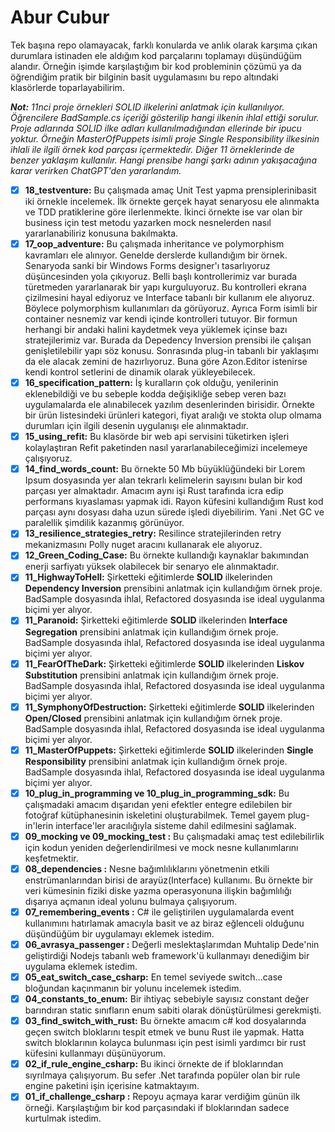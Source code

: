 # Abur Cubur

Tek başına repo olamayacak, farklı konularda ve anlık olarak karşıma çıkan durumlara istinaden ele aldığım kod parçalarını toplamayı düşündüğüm alandır. Örneğin işimde karşılaştığım bir kod probleminin çözümü ya da öğrendiğim pratik bir bilginin basit uygulamasını bu repo altındaki klasörlerde toparlayabilirim.

_**Not:** 11nci proje örnekleri SOLID ilkelerini anlatmak için kullanılıyor. Öğrencilere BadSample.cs içeriği gösterilip hangi ilkenin ihlal ettiği sorulur. Proje adlarında SOLID ilke adları kullanılmadığından ellerinde bir ipucu yoktur. Örneğin MasterOfPuppets isimli proje Single Responsibility ilkesinin ihlali ile ilgili örnek kod parçası içermektedir. Diğer 11 örneklerinde de benzer yaklaşım kullanılır. Hangi prensibe hangi şarkı adının yakışacağına karar verirken ChatGPT'den yararlandım._

- [x] **18_testventure:** Bu çalışmada amaç Unit Test yapma prensiplerinibasit iki örnekle incelemek. İlk örnekte gerçek hayat senaryosu ele alınmakta ve TDD pratiklerine göre ilerlenmekte. İkinci örnekte ise var olan bir business için test metodu yazarken mock nesnelerden nasıl yararlanabiliriz konusuna bakılmakta.
- [x] **17_oop_adventure:** Bu çalışmada inheritance ve polymorphism kavramları ele alınıyor. Genelde derslerde kullandığım bir örnek. Senaryoda sanki bir Windows Forms designer'ı tasarlıyoruz düşüncesinden yola çıkıyoruz. Belli başlı kontrollerimiz var burada türetmeden yararlanarak bir yapı kurguluyoruz. Bu kontrolleri ekrana çizilmesini hayal ediyoruz ve Interface tabanlı bir kullanım ele alıyoruz. Böylece polymorphism kullanımları da görüyoruz. Ayrıca Form isimli bir container nesnemiz var kendi içinde kontrolleri tutuyor. Bir formun herhangi bir andaki halini kaydetmek veya yüklemek içinse bazı stratejilerimiz var. Burada da Depedency Inversion prensibi ile çalışan genişletilebilir yapı söz konusu. Sonrasında plug-in tabanlı bir yaklaşımı da ele alacak zemini de hazırlıyoruz. Buna göre Azon.Editor istenirse kendi kontrol setlerini de dinamik olarak yükleyebilecek.
- [x] **16_specification_pattern:** İş kuralların çok olduğu, yenilerinin eklenebildiği ve bu sebeple kodda değişikliğe sebep veren bazı uygulamalarda ele alınabilecek yazılım desenlerinden birisidir. Örnekte bir ürün listesindeki ürünleri kategori, fiyat aralığı ve stokta olup olmama durumları için ilgili desenin uygulanışı ele alınmaktadır.
- [x] **15_using_refit:** Bu klasörde bir web api servisini tüketirken işleri kolaylaştıran Refit paketinden nasıl yararlanabileceğimizi incelemeye çalışıyoruz.
- [x] **14_find_words_count:** Bu örnekte 50 Mb büyüklüğündeki bir Lorem Ipsum dosyasında yer alan tekrarlı kelimelerin sayısını bulan bir kod parçası yer almaktadır. Amacım aynı işi Rust tarafında icra edip performans kıyaslaması yapmak idi. Rayon küfesini kullandığım Rust kod parçası aynı dosyası daha uzun sürede işledi diyebilirim. Yani .Net GC ve paralellik şimdilik kazanmış görünüyor.
- [x] **13_resilience_strategies_retry:** Resilince stratejilerinden retry mekanizmasını Polly nuget aracını kullanarak ele alıyoruz.
- [x] **12_Green_Coding_Case:** Bu örnekte kullandığı kaynaklar bakımından enerji sarfiyatı yüksek olabilecek bir senaryo ele alınmaktadır.
- [x] **11_HighwayToHell:** Şirketteki eğitimlerde **SOLID** ilkelerinden **Dependency Inversion** prensibini anlatmak için kullandığım örnek proje. BadSample dosyasında ihlal, Refactored dosyasında ise ideal uygulanma biçimi yer alıyor.
- [x] **11_Paranoid:** Şirketteki eğitimlerde **SOLID** ilkelerinden **Interface Segregation** prensibini anlatmak için kullandığım örnek proje. BadSample dosyasında ihlal, Refactored dosyasında ise ideal uygulanma biçimi yer alıyor.
- [x] **11_FearOfTheDark:** Şirketteki eğitimlerde **SOLID** ilkelerinden **Liskov Substitution** prensibini anlatmak için kullandığım örnek proje. BadSample dosyasında ihlal, Refactored dosyasında ise ideal uygulanma biçimi yer alıyor.
- [x] **11_SymphonyOfDestruction:** Şirketteki eğitimlerde **SOLID** ilkelerinden **Open/Closed** prensibini anlatmak için kullandığım örnek proje. BadSample dosyasında ihlal, Refactored dosyasında ise ideal uygulanma biçimi yer alıyor.
- [x] **11_MasterOfPuppets:** Şirketteki eğitimlerde **SOLID** ilkelerinden **Single Responsibility** prensibini anlatmak için kullandığım örnek proje. BadSample dosyasında ihlal, Refactored dosyasında ise ideal uygulanma biçimi yer alıyor.
- [x] **10_plug_in_programming ve 10_plug_in_programming_sdk:** Bu çalışmadaki amacım dışarıdan yeni efektler entegre edilebilen bir fotoğraf kütüphanesinin iskeletini oluşturabilmek. Temel gayem plug-in'lerin interface'ler aracılığıyla sisteme dahil edilmesini sağlamak.
- [x] **09_mocking ve 09_mocking_test :** Bu çalışmadaki amaç test edilebilirlik için kodun yeniden değerlendirilmesi ve mock nesne kullanımlarını keşfetmektir.
- [x] **08_dependencies :** Nesne bağımlılıklarını yönetmenin etkili enstrümanlarından birisi de arayüz(Interface) kullanımı. Bu örnekte bir veri kümesinin fiziki diske yazma operasyonuna ilişkin bağımlılığı dışarıya açmanın ideal yolunu bulmaya çalışıyorum. 
- [x] **07_remembering_events :** C# ile geliştirilen uygulamalarda event kullanımını hatırlamak amacıyla basit ve az biraz eğlenceli olduğunu düşündüğüm bir uygulamayı eklemek istedim.
- [x] **06_avrasya_passenger :** Değerli meslektaşlarımdan Muhtalip Dede'nin geliştirdiği Nodejs tabanlı web framework'ü kullanmayı denediğim bir uygulama eklemek istedim.
- [x] **05_eat_switch_case_csharp:** En temel seviyede switch...case bloğundan kaçınmanın bir yolunu incelemek istedim.
- [x] **04_constants_to_enum:** Bir ihtiyaç sebebiyle sayısız constant değer barındıran static sınıfların enum sabiti olarak dönüştürülmesi gerekmişti.
- [x] **03_find_switch_with_rust:** Bu örnekte amacım c# kod dosyalarında geçen switch bloklarını tespit etmek ve bunu Rust ile yapmak. Hatta switch bloklarının kolayca bulunması için pest isimli yardımcı bir rust küfesini kullanmayı düşünüyorum.
- [x] **02_if_rule_engine_csharp:** Bu ikinci örnekte de if bloklarından sıyrılmaya çalışıyorum. Bu sefer .Net tarafında popüler olan bir rule engine paketini işin içerisine katmaktayım.
- [x] **01_if_challenge_csharp :** Repoyu açmaya karar verdiğim günün ilk örneği. Karşılaştığım bir kod parçasındaki if bloklarından sadece kurtulmak istedim.